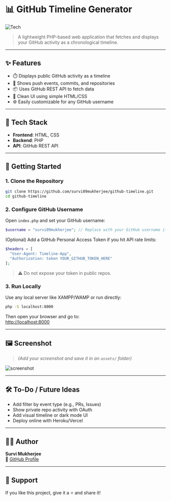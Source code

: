# 📊 GitHub Timeline Generator

![Tech](https://img.shields.io/badge/Tech-PHP%20%7C%20GitHub%20API%20%7C%20HTML%2FCSS-informational)

> A lightweight PHP-based web application that fetches and displays your GitHub activity as a chronological timeline.

---

## ✨ Features

- ⏱️ Displays public GitHub activity as a timeline  
- 🧠 Shows push events, commits, and repositories  
- 📦 Uses GitHub REST API to fetch data  
- 📄 Clean UI using simple HTML/CSS  
- ⚙️ Easily customizable for any GitHub username  

---

## 🔧 Tech Stack

- **Frontend**: HTML, CSS  
- **Backend**: PHP  
- **API**: GitHub REST API  

---

## 🚀 Getting Started

### 1. Clone the Repository

```bash
git clone https://github.com/survi09mukherjee/github-timeline.git
cd github-timeline
```

### 2. Configure GitHub Username

Open `index.php` and set your GitHub username:

```php
$username = "survi09mukherjee"; // Replace with your GitHub username if needed
```

(Optional) Add a GitHub Personal Access Token if you hit API rate limits:

```php
$headers = [
  "User-Agent: Timeline-App",
  "Authorization: token YOUR_GITHUB_TOKEN_HERE"
];
```

> ⚠️ Do not expose your token in public repos.

### 3. Run Locally

Use any local server like XAMPP/WAMP or run directly:

```bash
php -S localhost:8000
```

Then open your browser and go to:  
[http://localhost:8000](http://localhost:8000)

---

## 🖼 Screenshot

> _(Add your screenshot and save it in an `assets/` folder)_

![screenshot](assets/github-timeline-demo.png)

---

## 🛠 To-Do / Future Ideas

- Add filter by event type (e.g., PRs, Issues)  
- Show private repo activity with OAuth  
- Add visual timeline or dark mode UI  
- Deploy online with Heroku/Vercel  

---

## 🙋‍♀️ Author

**Survi Mukherjee**  
🔗 [GitHub Profile](https://github.com/survi09mukherjee)

---

## 🌟 Support

If you like this project, give it a ⭐ and share it!
